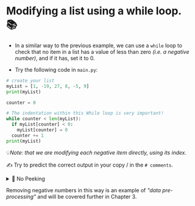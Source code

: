 # Modifying a list using a while loop. 📚

- In a similar way to the previous example, we can use a 
``while`` loop to check that no item in a list has a value of less 
than zero *(i.e. a negative number)*, and if it has, set it to 0. 

- Try the following code in `main.py`:
````py
# create your list
myList = [1, -19, 27, 8, -5, 9]
print(myList)

counter = 0

# The indentation within this While loop is very important!
while counter < len(myList):
  if myList[counter] < 0:
    myList[counter] = 0
  counter += 1
print(myList)
```` 
💡*Note: that we are modifying each negative item directly, using its index.*

✍ Try to predict the correct output in your copy / in the ``# comments``.



<details>
<summary> 👀 No Peeking </summary>
  
````
[1, -19, 27, 8, -5, 9]
[1, 0, 27, 8, 0, 9]

````
</details>


Removing negative numbers in this way is an example of *"data 
pre-processing"* and will be covered further in Chapter 3.

